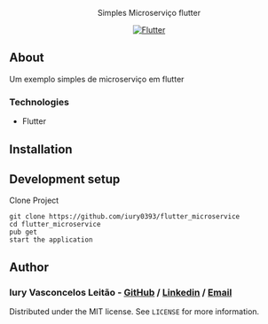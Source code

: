 <p align="center">Simples Microserviço flutter</p>
<p align="center">
  <a href="https://flutter.dev/">
    <img src="https://img.shields.io/badge/Flutter-CP-blue?style=plastic&logo=Flutter" alt="Flutter" />
  </a>
</p>

## About

Um exemplo simples de microserviço em flutter

### Technologies

<ul>
    <li>Flutter</li>
</ul>

## Installation

## Development setup

Clone Project

```git
git clone https://github.com/iury0393/flutter_microservice
cd flutter_microservice
pub get
start the application
```

## Author

### Iury Vasconcelos Leitão - [GitHub](https://github.com/iury0393) / [Linkedin](https://www.linkedin.com/in/iury-vasconcelos-dev/) / [Email](mailto:iury0393@gmail.com)

Distributed under the MIT license. See `LICENSE` for more information.